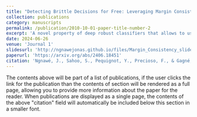 ```yaml
---
title: "Detecting Brittle Decisions for Free: Leveraging Margin Consistency in Deep Robust Classifiers."
collection: publications
category: manuscripts
permalink: /publication/2010-10-01-paper-title-number-2
excerpt: 'A novel property of deep robust classifiers that allows to use the logit margin as a proxy score for input margin and efficiently detect non-robust samples, vulnerable to adversarial attacks.'
date: 2024-06-26
venue: 'Journal 1'
slidesurl: 'http://ngnawejonas.github.io/files/Margin_Consistency_slides.pdf'
paperurl: 'https://arxiv.org/abs/2406.18451'
citation: 'Ngnawé, J., Sahoo, S., Pequignot, Y., Precioso, F., & Gagné, C. (2024). Detecting Brittle Decisions for Free: Leveraging Margin Consistency in Deep Robust Classifiers. arXiv preprint arXiv:2406.18451.'
---
```


The contents above will be part of a list of publications, if the user clicks the link for the publication than the contents of section will be rendered as a full page, allowing you to provide more information about the paper for the reader. When publications are displayed as a single page, the contents of the above "citation" field will automatically be included below this section in a smaller font.